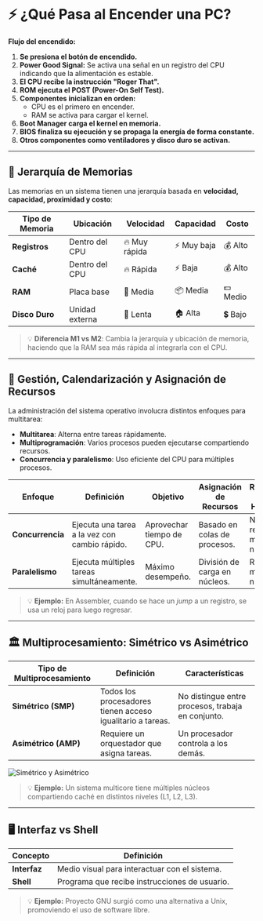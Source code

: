 # ⚡ ¿Qué Pasa al Encender una PC?

**Flujo del encendido:**

1. **Se presiona el botón de encendido.**
2. **Power Good Signal:** Se activa una señal en un registro del CPU indicando que la alimentación es estable.
3. **El CPU recibe la instrucción "Roger That".**
4. **ROM ejecuta el POST (Power-On Self Test).**
5. **Componentes inicializan en orden:**
   - CPU es el primero en encender.
   - RAM se activa para cargar el kernel.
6. **Boot Manager carga el kernel en memoria.**
7. **BIOS finaliza su ejecución y se propaga la energía de forma constante.**
8. **Otros componentes como ventiladores y disco duro se activan.**

---

## 🔺 Jerarquía de Memorias

Las memorias en un sistema tienen una jerarquía basada en **velocidad, capacidad, proximidad y costo**:

| Tipo de Memoria   | Ubicación     | Velocidad | Capacidad | Costo |
|------------------|--------------|-----------|----------|------|
| **Registros**    | Dentro del CPU | 🔥 Muy rápida | ⚡ Muy baja | 💰 Alto |
| **Caché**        | Dentro del CPU | 🔥 Rápida | ⚡ Baja | 💰 Alto |
| **RAM**          | Placa base    | 🚀 Media | 📦 Media | 💵 Medio |
| **Disco Duro**   | Unidad externa | 🐢 Lenta | 🏠 Alta | 💲 Bajo |

> 💡 **Diferencia M1 vs M2**: Cambia la jerarquía y ubicación de memoria, haciendo que la RAM sea más rápida al integrarla con el CPU.

---

## 🎯 Gestión, Calendarización y Asignación de Recursos

La administración del sistema operativo involucra distintos enfoques para multitarea:

- **Multitarea**: Alterna entre tareas rápidamente.
- **Multiprogramación**: Varios procesos pueden ejecutarse compartiendo recursos.
- **Concurrencia y paralelismo**: Uso eficiente del CPU para múltiples procesos.

| Enfoque        | Definición | Objetivo | Asignación de Recursos | Requisitos de Hardware |
|---------------|------------|-----------|----------------------|----------------------|
| **Concurrencia** | Ejecuta una tarea a la vez con cambio rápido. | Aprovechar tiempo de CPU. | Basado en colas de procesos. | No requiere múltiples núcleos. |
| **Paralelismo**  | Ejecuta múltiples tareas simultáneamente. | Máximo desempeño. | División de carga en núcleos. | Requiere múltiples núcleos. |

> 💡 **Ejemplo:** En Assembler, cuando se hace un *jump* a un registro, se usa un reloj para luego regresar.

---

## 🏛️ Multiprocesamiento: Simétrico vs Asimétrico

| Tipo de Multiprocesamiento | Definición | Características |
|----------------------------|------------|----------------|
| **Simétrico (SMP)**  | Todos los procesadores tienen acceso igualitario a tareas. | No distingue entre procesos, trabaja en conjunto. |
| **Asimétrico (AMP)** | Requiere un orquestador que asigna tareas. | Un procesador controla a los demás. |

![Simétrico y Asimétrico](../images/simetrico_asimetrico.png "Simétrico y Asimétrico")

> 💡 **Ejemplo:** Un sistema multicore tiene múltiples núcleos compartiendo caché en distintos niveles (L1, L2, L3).

---

## 🖥️ Interfaz vs Shell

| Concepto | Definición |
|----------|------------|
| **Interfaz** | Medio visual para interactuar con el sistema. |
| **Shell** | Programa que recibe instrucciones de usuario. |

> 💡 **Ejemplo:** Proyecto GNU surgió como una alternativa a Unix, promoviendo el uso de software libre.
